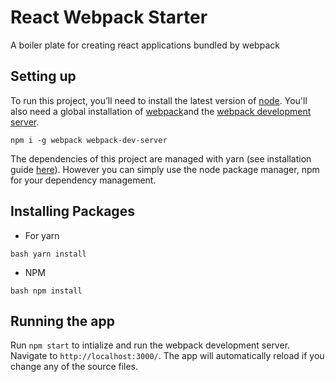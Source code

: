 # React Webpack Starter
A boiler plate for creating react applications bundled by webpack

## Setting up
To run this project, you’ll need to install the latest version of [node](https://nodejs.org/en/). You'll also need a global installation of [webpack](https://webpack.js.org/ )and the [webpack development server](https://webpack.js.org/configuration/dev-server/). 

```
npm i -g webpack webpack-dev-server
```

The dependencies of this project are managed with yarn (see installation guide [here](https://yarnpkg.com/en/)). However you can simply use the node package manager, npm for your dependency management.

## Installing Packages
+ For yarn
```
bash yarn install
```

+ NPM
```
bash npm install
```

## Running the app
Run `npm start` to intialize and run the webpack development server. Navigate to `http://localhost:3000/`. The app will automatically reload if you change any of the source files.
